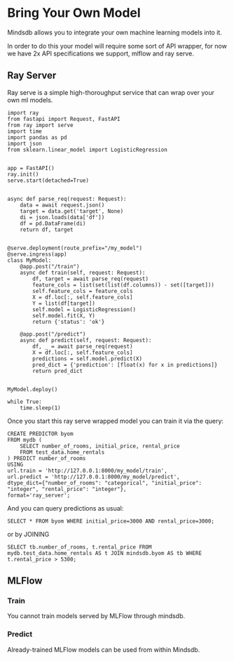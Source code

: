 # Bring Your Own Model

Mindsdb allows you to integrate your own machine learning models into it.

In order to do this your model will require some sort of API wrapper, for now we have 2x API specifications we support, mlflow and ray serve.

## Ray Server

Ray serve is a simple high-thoroughput service that can wrap over your own ml models.

```
import ray
from fastapi import Request, FastAPI
from ray import serve
import time
import pandas as pd
import json
from sklearn.linear_model import LogisticRegression


app = FastAPI()
ray.init()
serve.start(detached=True)


async def parse_req(request: Request):
    data = await request.json()
    target = data.get('target', None)
    di = json.loads(data['df'])
    df = pd.DataFrame(di)
    return df, target


@serve.deployment(route_prefix="/my_model")
@serve.ingress(app)
class MyModel:
    @app.post("/train")
    async def train(self, request: Request):
        df, target = await parse_req(request)
        feature_cols = list(set(list(df.columns)) - set([target]))
        self.feature_cols = feature_cols
        X = df.loc[:, self.feature_cols]
        Y = list(df[target])
        self.model = LogisticRegression()
        self.model.fit(X, Y)
        return {'status': 'ok'}

    @app.post("/predict")
    async def predict(self, request: Request):
        df, _ = await parse_req(request)
        X = df.loc[:, self.feature_cols]
        predictions = self.model.predict(X)
        pred_dict = {'prediction': [float(x) for x in predictions]}
        return pred_dict


MyModel.deploy()

while True:
    time.sleep(1)
```

Once you start this ray serve wrapped model you can train it via the query:

```
CREATE PREDICTOR byom
FROM mydb (
    SELECT number_of_rooms, initial_price, rental_price 
    FROM test_data.home_rentals
) PREDICT number_of_rooms
USING
url.train = 'http://127.0.0.1:8000/my_model/train',
url.predict = 'http://127.0.0.1:8000/my_model/predict',
dtype_dict={"number_of_rooms": "categorical", "initial_price": "integer", "rental_price": "integer"},
format='ray_server';
```

And you can query predictions as usual:

```
SELECT * FROM byom WHERE initial_price=3000 AND rental_price=3000;
```

or by JOINING

```
SELECT tb.number_of_rooms, t.rental_price FROM mydb.test_data.home_rentals AS t JOIN mindsdb.byom AS tb WHERE t.rental_price > 5300;
```

## MLFlow

### Train 

You cannot train models served by MLFlow through mindsdb.

### Predict

Already-trained MLFlow models can be used from within Mindsdb.